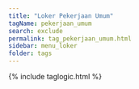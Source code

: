 ```yaml
---
title: "Loker Pekerjaan Umum"
tagName: pekerjaan_umum
search: exclude
permalink: tag_pekerjaan_umum.html
sidebar: menu_loker
folder: tags
---
```

{% include taglogic.html %}
